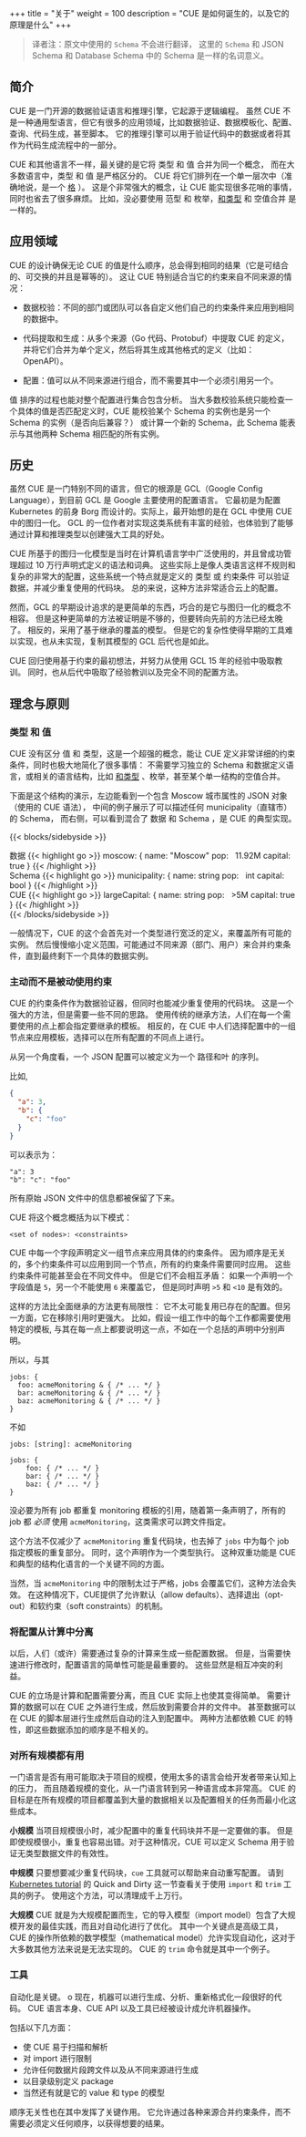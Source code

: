 +++
title = "关于"
weight = 100
description = "CUE 是如何诞生的，以及它的原理是什么"
+++

> 译者注：原文中使用的 `Schema` 不会进行翻译，
> 这里的 `Schema` 和 JSON Schema 和 Database Schema 中的 Schema 是一样的名词意义。

## 简介

CUE 是一门开源的数据验证语言和推理引擎，它起源于逻辑编程。
虽然 CUE 不是一种通用型语言，但它有很多的应用领域，比如数据验证、数据模板化、配置、查询、代码生成，甚至脚本。
它的推理引擎可以用于验证代码中的数据或者将其作为代码生成流程中的一部分。

CUE 和其他语言不一样，最关键的是它将 类型 和 值 合并为同一个概念，
而在大多数语言中，类型 和 值 是严格区分的。
CUE 将它们排列在一个单一层次中（准确地说，是一个 [格](https://zh.wikipedia.org/wiki/%E6%A0%BC_(%E6%95%B0%E5%AD%A6)) ）。
这是个非常强大的概念，让 CUE 能实现很多花哨的事情，同时也省去了很多麻烦。
比如，没必要使用 范型 和 枚举，[和类型](https://en.wikipedia.org/wiki/Tagged_union) 和 空值合并 是一样的。

## 应用领域

CUE 的设计确保无论 CUE 的值是什么顺序，总会得到相同的结果（它是可结合的、可交换的并且是幂等的）。
这让 CUE 特别适合当它的约束来自不同来源的情况：

- 数据校验：不同的部门或团队可以各自定义他们自己的约束条件来应用到相同的数据中。

- 代码提取和生成：从多个来源（Go 代码、Protobuf）中提取 CUE 的定义，并将它们合并为单个定义，然后将其生成其他格式的定义（比如： OpenAPI）。

- 配置：值可以从不同来源进行组合，而不需要其中一个必须引用另一个。

值 排序的过程也能对整个配置进行集合包含分析。
当大多数校验系统只能检查一个具体的值是否匹配定义时，CUE 能校验某个 Schema 的实例也是另一个 Schema 的实例（是否向后兼容？）
或计算一个新的 Schema，此 Schema 能表示与其他两种 Schema 相匹配的所有实例。

## 历史

虽然 CUE 是一门特别不同的语言，但它的根源是 GCL（Google Config Language），到目前 GCL 是 Google 主要使用的配置语言。
它最初是为配置 Kubernetes 的前身 Borg 而设计的。实际上，最开始想的是在 GCL 中使用 CUE 中的图归一化。
GCL 的一位作者对实现这类系统有丰富的经验，也体验到了能够通过计算和推理类型以创建强大工具的好处。

CUE 所基于的图归一化模型是当时在计算机语言学中广泛使用的，并且曾成功管理超过 10 万行声明式定义的语法和词典。
这些实际上是像人类语言这样不规则和复杂的非常大的配置，这些系统一个特点就是定义的 类型 或 约束条件 可以验证数据，并减少重复使用的代码块。
总的来说，这种方法非常适合云上的配置。 

然而，GCL 的早期设计追求的是更简单的东西，巧合的是它与图归一化的概念不相容。
但是这种更简单的方法被证明是不够的，但要转向先前的方法已经太晚了。
相反的，采用了基于继承的覆盖的模型。
但是它的复杂性使得早期的工具难以实现，也从未实现，复制其模型的 GCL 后代也是如此。

CUE 回归使用基于约束的最初想法，并努力从使用 GCL 15 年的经验中吸取教训。
同时，也从后代中吸取了经验教训以及完全不同的配置方法。

## 理念与原则

### 类型 和 值

CUE 没有区分 值 和 类型，这是一个超强的概念，能让 CUE 定义非常详细的约束条件，同时也极大地简化了很多事情：
不需要学习独立的 Schema 和数据定义语言，或相关的语言结构，比如 [和类型](https://en.wikipedia.org/wiki/Tagged_union) 、枚举，甚至某个单一结构的空值合并。

下面是这个结构的演示，左边能看到一个包含 Moscow 城市属性的 JSON 对象（使用的 CUE 语法），
中间的例子展示了可以描述任何 municipality（直辖市） 的 Schema，
而右侧，可以看到混合了 数据 和 Schema ，是 CUE 的典型实现。

{{< blocks/sidebyside >}}
<div class="col">
数据
{{< highlight go >}}
moscow: {
  name:    "Moscow"
  pop:     11.92M
  capital: true
}
{{< /highlight >}}
</div>

<div class="col">
Schema
{{< highlight go >}}
municipality: {
  name:    string
  pop:     int
  capital: bool
}
{{< /highlight >}}
</div>

<div class="col">
CUE
{{< highlight go >}}
largeCapital: {
  name:    string
  pop:     >5M
  capital: true
}
{{< /highlight >}}
</div>
{{< /blocks/sidebyside >}}

一般情况下，CUE 的这个会首先对一个类型进行宽泛的定义，来覆盖所有可能的实例。
然后慢慢缩小定义范围，可能通过不同来源（部门、用户）来合并约束条件，直到最终剩下一个具体的数据实例。

### 主动而不是被动使用约束

CUE 的约束条件作为数据验证器，但同时也能减少重复使用的代码块。
这是一个强大的方法，但是需要一些不同的思路。
使用传统的继承方法，人们在每一个需要使用的点上都会指定要继承的模板。
相反的，在 CUE 中人们选择配置中的一组节点来应用模板，选择可以在所有配置的不同点上进行。

从另一个角度看，一个 JSON 配置可以被定义为一个 路径和叶 的序列。

比如,

```json
{
  "a": 3,
  "b": {
    "c": "foo"
  }
}
```

可以表示为：

```
"a": 3
"b": "c": "foo"
```

所有原始 JSON 文件中的信息都被保留了下来。

CUE 将这个概念概括为以下模式：

```
<set of nodes>: <constraints>
```

CUE 中每一个字段声明定义一组节点来应用具体的约束条件。
因为顺序是无关的，多个约束条件可以应用到同一个节点，所有的约束条件需要同时应用。
这些约束条件可能甚至会在不同文件中。
但是它们不会相互矛盾：
如果一个声明一个字段值是 `5`，另一个不能使用 `6` 来覆盖它，
但是同时声明 `>5` 和 `<10` 是有效的。

这样的方法比全面继承的方法更有局限性：
它不太可能复用已存在的配置。但另一方面，它在移除引用时更强大。
比如，假设一组工作中的每个工作都需要使用特定的模板,
与其在每一点上都要说明这一点，不如在一个总括的声明中分别声明。

所以，与其
```
jobs: {
  foo: acmeMonitoring & { /* ... */ }
  bar: acmeMonitoring & { /* ... */ }
  baz: acmeMonitoring & { /* ... */ }
}
```

不如

```
jobs: [string]: acmeMonitoring

jobs: {
    foo: { /* ... */ }
    bar: { /* ... */ }
    baz: { /* ... */ }
}
```

没必要为所有 job 都重复 monitoring 模板的引用，随着第一条声明了，所有的 job 都 _必须_ 使用 `acmeMonitoring`，这类需求可以跨文件指定。

这个方法不仅减少了 `acmeMonitoring` 重复代码块，也去掉了 `jobs` 中为每个 job 指定模板的重复部分。
同时，这个声明作为一个类型执行。
这种双重功能是 CUE 和典型的结构化语言的一个关键不同的方面。

当然，当 `acmeMonitoring` 中的限制太过于严格，jobs 会覆盖它们，这种方法会失效。
在这种情况下，CUE提供了允许默认（allow defaults）、选择退出（opt-out）和软约束（soft constraints）的机制。

### 将配置从计算中分离

以后，人们（或许）需要通过复杂的计算来生成一些配置数据。
但是，当需要快速进行修改时，配置语言的简单性可能是最重要的。
这些显然是相互冲突的利益。

CUE 的立场是计算和配置需要分离，而且 CUE 实际上也使其变得简单。
需要计算的数据可以在 CUE 之外进行生成，然后放到需要合并的文件中。
甚至数据可以在 CUE 的脚本层进行生成然后自动的注入到配置中。
两种方法都依赖 CUE 的特性，即这些数据添加的顺序是不相关的。

### 对所有规模都有用

一门语言是否有用可能取决于项目的规模，使用太多的语言会给开发者带来认知上的压力，
而且随着规模的变化，从一门语言转到另一种语言成本非常高。
CUE 的目标是在所有规模的项目都覆盖到大量的数据相关以及配置相关的任务而最小化这些成本。

**小规模**
当项目规模很小时，减少配置中的重复代码块并不是一定要做的事。
但是即使规模很小，重复也容易出错。对于这种情况，CUE 可以定义 Schema 用于验证无类型数据文件的有效性。

**中规模**
只要想要减少重复代码块，`cue` 工具就可以帮助来自动重写配置。
请到 [Kubernetes tutorial](/docs/tutorials/kubernetes) 的 Quick and Dirty 
这一节查看关于使用 `import` 和 `trim` 工具的例子。
使用这个方法，可以清理成千上万行。

**大规模**
CUE 就是为大规模配置而生，它的导入模型（import model）包含了大规模开发的最佳实践，而且对自动化进行了优化。
其中一个关键点是高级工具，CUE 的操作所依赖的数学模型（mathematical model）允许实现自动化，这对于大多数其他方法来说是无法实现的。
CUE 的 `trim` 命令就是其中一个例子。

### 工具 

自动化是关键。
o
现在，机器可以进行生成、分析、重新格式化一段很好的代码。
CUE 语言本身、CUE API 以及工具已经被设计成允许机器操作。

包括以下几方面：

- 使 CUE 易于扫描和解析
- 对 import 进行限制
- 允许任何数据片段跨文件以及从不同来源进行生成
- 以目录级别定义 package
- 当然还有就是它的 value 和 type 的模型

顺序无关性也在其中发挥了关键作用。
它允许通过各种来源合并约束条件，而不需要必须定义任何顺序，以获得想要的结果。

<!-- something about this?
Not turing complete.
Run in contexts where cost is hard to attribute.
Easier to make claims about termination (smart contracts).
-->
